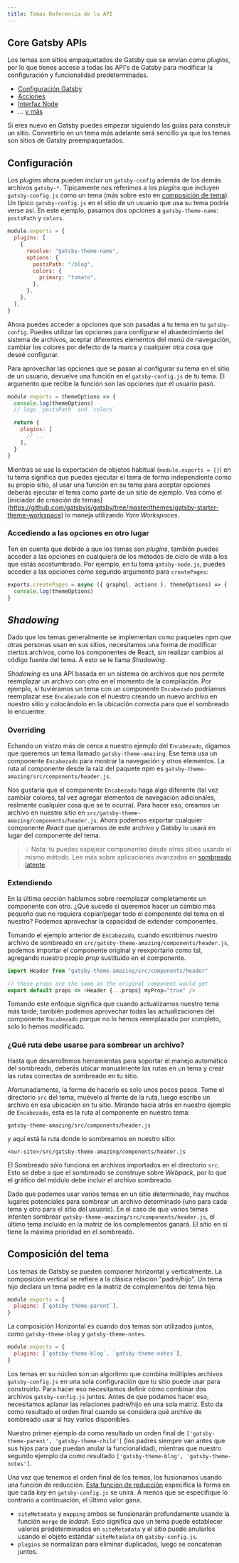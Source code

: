 ```yaml
---
title: Temas Referencia de la API
---
```


## Core Gatsby APIs

Los temas son sitios empaquetados de Gatsby que se envían como _plugins_, por lo que tienes acceso a todas las API's de Gatsby para modificar la configuración y funcionalidad predeterminadas.

- [Configuración Gatsby](https://www.gatsbyjs.org/docs/gatsby-config/)
- [Acciones](https://www.gatsbyjs.org/docs/actions/)
- [Interfaz Node](https://www.gatsbyjs.org/docs/node-interface/)
- ... [y más](https://www.gatsbyjs.org/docs/api-specification/)

Si eres nuevo en Gatsby puedes empezar siguiendo las guías para construir un sitio. Convertirlo en un tema más adelante será sencillo ya que los temas son sitios de Gatsby preempaquetados.

## Configuración

Los _plugins_ ahora pueden incluir un `gatsby-config` además de los demás archivos `gatsby-*`. Típicamente nos referimos a los _plugins_ que incluyen `gatsby-config.js` como un tema (más sobre esto en [composición de tema](#theme-composition)). Un típico `gatsby-config.js` en el sitio de un usuario que usa su tema podría verse así. En este ejemplo, pasamos dos opciones a `gatsby-theme-name`: `postsPath` y `colors`.

```js:title=gatsby-config.js
module.exports = {
  plugins: [
    {
      resolve: "gatsby-theme-name",
      options: {
        postsPath: "/blog",
        colors: {
          primary: "tomato",
        },
      },
    },
  ],
}
```

Ahora puedes acceder a opciones que son pasadas a tu tema en tu `gatsby-config`. Puedes utilizar las opciones para configurar el abastecimiento del sistema de archivos, aceptar diferentes elementos del menú de navegación, cambiar los colores por defecto de la marca y cualquier otra cosa que deseé configurar.

Para aprovechar las opciones que se pasan al configurar su tema en el sitio de un usuario, devuelve una función en el `gatsby-config.js` de tu tema. El argumento que recibe la función son las opciones que el usuario pasó.

```js:title=gatsby-config.js
module.exports = themeOptions => {
  console.log(themeOptions)
  // logs `postsPath` and `colors`

  return {
    plugins: [
      // ...
    ],
  }
}
```

Mientras se use la exportación de objetos habitual (`module.exports = {}`) en tu tema significa que puedes ejecutar el tema de forma independiente como su propio sitio, al usar una función en su tema para aceptar opciones deberás ejecutar el tema como parte de un sitio de ejemplo. Vea cómo el [iniciador de creación de temas] (https://github.com/gatsbyjs/gatsby/tree/master/themes/gatsby-starter-theme-workspace) lo maneja utilizando _Yarn Workspaces_.

### Accediendo a las opciones en otro lugar

Ten en cuenta que debido a que los temas son _plugins_, también puedes acceder a las opciones en cualquiera de los métodos de ciclo de vida a los que estás acostumbrado. Por ejemplo, en tu tema `gatsby-node.js`, puedes acceder a las opciones como segundo argumento para `createPages`:

```js:title=gatsby-node.js
exports.createPages = async ({ graphql, actions }, themeOptions) => {
  console.log(themeOptions)
}
```

## _Shadowing_

Dado que los temas generalmente se implementan como paquetes npm que otras personas usan en sus sitios, necesitamos una forma de modificar ciertos archivos, como los componentes de React, sin realizar cambios al código fuente del tema. A esto se le llama _Shadowing_.

_Shadowing_ es una API basada en un sistema de archivos que nos permite reemplazar un archivo con otro en el momento de la compilación. Por ejemplo, si tuviéramos un tema con un componente `Encabezado` podríamos reemplazar ese `Encabezado` con el nuestro creando un nuevo archivo en nuestro sitio y colocándolo en la ubicación correcta para que el sombreado lo encuentre.

### Overriding

Echando un vistzo más de cerca a nuestro ejemplo del `Encabezado`, digamos que queremos un tema llamado `gatsby-theme-amazing`. Ese tema usa un componente `Encabezado` para mostrar la navegación y otros elementos. La ruta al componente desde la raíz del paquete npm es `gatsby-theme-amazing/src/components/header.js`.

Nos gustaría que el componente `Encabezado` haga algo diferente (tal vez cambiar colores, tal vez agregar elementos de navegación adicionales, realmente cualquier cosa que se te ocurra). Para hacer eso, creamos un archivo en nuestro sitio en `src/gatsby-theme-amazing/components/header.js`. Ahora podemos exportar cualquier componente _React_ que queramos de este archivo y Gatsby lo usará en lugar del componente del tema.

> 💡 Nota: tú puedes espejear componentes desde otros sitios usando el mismo método. Lee más sobre aplicaciones avanzadas en [sombreado latente](https://johno.com/latent-component-shadowing).

### Extendiendo

En la última sección hablamos sobre reemplazar completamente un componente con otro. ¿Qué sucede si queremos hacer un cambio más pequeño que no requiera copiar/pegar todo el componente del tema en el nuestro? Podemos aprovechar la capacidad de extender componentes.

Tomando el ejemplo anterior de `Encabezado`, cuando escribimos nuestro archivo de sombreado en `src/gatsby-theme-amazing/components/header.js`, podemos importar el componente original y reexportarlo como tal, agregando nuestro propio _prop_ sustituido en el componente.

```js
import Header from "gatsby-theme-amazing/src/components/header"

// these props are the same as the original component would get
export default props => <Header {...props} myProp="true" />
```

Tomando este enfoque significa que cuando actualizamos nuestro tema más tarde, también podemos aprovechar todas las actualizaciones del componente `Encabezado` porque no lo hemos reemplazado por completo, solo lo hemos modificado.

### ¿Qué ruta debe usarse para sombrear un archivo?

Hasta que desarrollemos herramientas para soportar el manejo automático del sombreado, deberás ubicar manualmente las rutas en un tema y crear las rutas correctas de sombreado en tu sitio.

Afortunadamente, la forma de hacerlo es solo unos pocos pasos. Tome el directorio `src` del tema, muévelo al frente de la ruta, luego escribe un archivo en esa ubicación en tu sitio. Mirando hacia atrás en nuestro ejemplo de `Encabezado`, esta es la ruta al componente en nuestro tema:

```
gatsby-theme-amazing/src/components/header.js
```

y aquí está la ruta donde lo sombreamos en nuestro sitio:

```
<our-site>/src/gatsby-theme-amazing/components/header.js
```

El Sombreado sólo funciona en archivos importados en el directorio `src`. Esto se debe a que el sombreado se construye sobre _Webpack_, por lo que el gráfico del módulo debe incluir el archivo sombreado.

Dado que podemos usar varios temas en un sitio determinado, hay muchos lugares potenciales para sombrear un archivo determinado (uno para cada tema y otro para el sitio del usuario). En el caso de que varios temas intenten sombrear `gatsby-theme-amazing/src/components/header.js`, el último tema incluido en la matriz de los complementos ganará. El sitio en sí tiene la máxima prioridad en el sombreado.

## Composición del tema

Los temas de Gatsby se pueden componer horizontal y verticalmente. La composición vertical se refiere a la clásica relación "padre/hijo". Un tema hijo declara un tema padre en la matriz de complementos del tema hijo.

```js:title=gatsby-theme-child/gatsby-config.js
module.exports = {
  plugins: [`gatsby-theme-parent`],
}
```

La composición Horizontal es cuando dos temas son utilizados juntos, como `gatsby-theme-blog` y `gatsby-theme-notes`.

```js:title=my-site/gatsby-config.js
module.exports = {
  plugins: [`gatsby-theme-blog`, `gatsby-theme-notes`],
}
```

Los temas en su núcleo son un algoritmo que combina múltiples archivos `gatsby-config.js` en una sola configuración que tu sitio puede usar para construirlo. Para hacer eso necesitamos definir cómo combinar dos archivos `gatsby-config.js` juntos. Antes de que podamos hacer eso, necesitamos aplanar las relaciones padre/hijo en una sola matriz. Esto da como resultado el orden final cuando se considera qué archivo de sombreado usar si hay varios disponibles.

Nuestro primer ejemplo da como resultado un orden final de `['gatsby-theme-parent', 'gatsby-theme-child']` (los padres siempre van antes que sus hijos para que puedan anular la funcionalidad), mientras que nuestro segundo ejemplo da como resultado `['gatsby-theme-blog', 'gatsby-theme-notes']`.

Una vez que tenemos el orden final de los temas, los fusionamos usando una función de reducción. [Esta función de reducción](https://github.com/gatsbyjs/gatsby/blob/master/packages/gatsby/src/utils/merge-gatsby-config.js) especifica la forma en que cada _key_ en `gatsby-config.js` se unirá. A menos que se especifique lo contrario a continuación, el último valor gana.

- `siteMetadata` y `mapping` ambos se funsionarán profundamente usando la función `merge` de _lodash_. Esto significa que un tema puede establecer valores predeterminados en `siteMetadata` y el sitio puede anularlos usando el objeto estándar `siteMetadata` en `gatsby-config.js`.
- `plugins` se normalizan para eliminar duplicados, luego se concatenan juntos.
